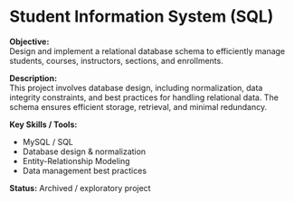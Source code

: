 # Student Information System (SQL)

**Objective:**  
Design and implement a relational database schema to efficiently manage students, courses, instructors, sections, and enrollments.

**Description:**  
This project involves database design, including normalization, data integrity constraints, and best practices for handling relational data. The schema ensures efficient storage, retrieval, and minimal redundancy.

**Key Skills / Tools:**  
- MySQL / SQL  
- Database design & normalization  
- Entity-Relationship Modeling  
- Data management best practices

**Status:** Archived / exploratory project
